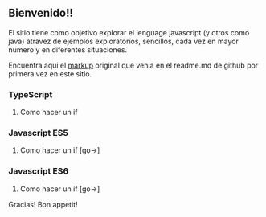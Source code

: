 ## Bienvenido!!

El sitio tiene como objetivo explorar el lenguage javascript (y otros como java) atravez de ejemplos exploratorios, sencillos, cada vez en mayor numero y en diferentes situaciones.

Encuentra aqui el [markup](https://github.com/israel-altamira/israel-altamira.github.io/edit/master/README.md) original que venia en el readme.md de github por primera vez en este sitio.


### TypeScript
1. Como hacer un if

### Javascript ES5
1. Como hacer un if [go->]

### Javascript ES6
1. Como hacer un if [go->]


Gracias! Bon appetit!
